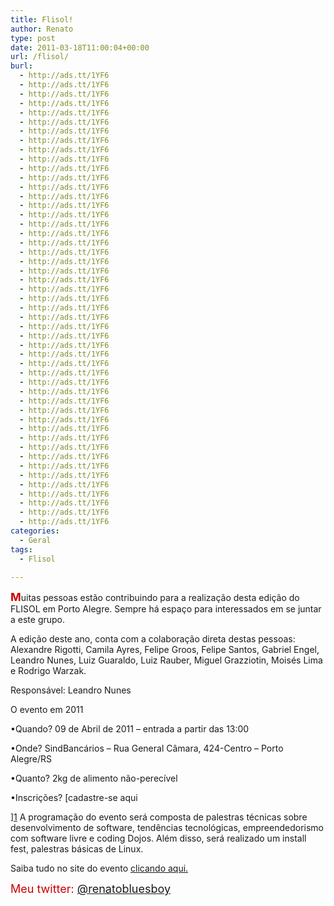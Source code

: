 ```yaml
---
title: Flisol!
author: Renato
type: post
date: 2011-03-18T11:00:04+00:00
url: /flisol/
burl:
  - http://ads.tt/1YF6
  - http://ads.tt/1YF6
  - http://ads.tt/1YF6
  - http://ads.tt/1YF6
  - http://ads.tt/1YF6
  - http://ads.tt/1YF6
  - http://ads.tt/1YF6
  - http://ads.tt/1YF6
  - http://ads.tt/1YF6
  - http://ads.tt/1YF6
  - http://ads.tt/1YF6
  - http://ads.tt/1YF6
  - http://ads.tt/1YF6
  - http://ads.tt/1YF6
  - http://ads.tt/1YF6
  - http://ads.tt/1YF6
  - http://ads.tt/1YF6
  - http://ads.tt/1YF6
  - http://ads.tt/1YF6
  - http://ads.tt/1YF6
  - http://ads.tt/1YF6
  - http://ads.tt/1YF6
  - http://ads.tt/1YF6
  - http://ads.tt/1YF6
  - http://ads.tt/1YF6
  - http://ads.tt/1YF6
  - http://ads.tt/1YF6
  - http://ads.tt/1YF6
  - http://ads.tt/1YF6
  - http://ads.tt/1YF6
  - http://ads.tt/1YF6
  - http://ads.tt/1YF6
  - http://ads.tt/1YF6
  - http://ads.tt/1YF6
  - http://ads.tt/1YF6
  - http://ads.tt/1YF6
  - http://ads.tt/1YF6
  - http://ads.tt/1YF6
  - http://ads.tt/1YF6
  - http://ads.tt/1YF6
  - http://ads.tt/1YF6
  - http://ads.tt/1YF6
  - http://ads.tt/1YF6
  - http://ads.tt/1YF6
  - http://ads.tt/1YF6
  - http://ads.tt/1YF6
  - http://ads.tt/1YF6
  - http://ads.tt/1YF6
  - http://ads.tt/1YF6
categories:
  - Geral
tags:
  - Flisol

---
```

<span style="color: #cc0000; font-size: large;"><strong>M</strong></span>uitas pessoas estão contribuindo para a realização desta edição do FLISOL em Porto Alegre. Sempre há espaço para interessados em se juntar a este grupo.
  
A edição deste ano, conta com a colaboração direta destas pessoas: Alexandre Rigotti, Camila Ayres, Felipe Groos, Felipe Santos, Gabriel Engel, Leandro Nunes, Luiz Guaraldo, Luiz Rauber, Miguel Grazziotin, Moisés Lima e Rodrigo Warzak.
  
Responsável: Leandro Nunes

O evento em 2011
  
•Quando? 09 de Abril de 2011 &#8211; entrada a partir das 13:00
  
•Onde? SindBancários &#8211; Rua General Câmara, 424-Centro &#8211; Porto Alegre/RS
  
•Quanto? 2kg de alimento não-perecível
  
•Inscrições? [cadastre-se aqui
  
][1] A programação do evento será composta de palestras técnicas sobre desenvolvimento de software, tendências tecnológicas, empreendedorismo com software livre e coding Dojos. Além disso, será realizado um install fest, palestras básicas de Linux.
  
Saiba tudo no site do evento [clicando aqui.][2]

<span style="color: #cc0000; font-size: large;">Meu twitter: <a href="http://twitter.com/renatobluesboy" target="_blank">@renatobluesboy</a></span>

 [1]: https://spreadsheets.google.com/viewform?formkey=dGFXZGdxWF9INlhqb1dMTEVOUFQxSXc6MQ
 [2]: http://www.installfest.net/FLISOL2011/Brasil/PortoAlegre